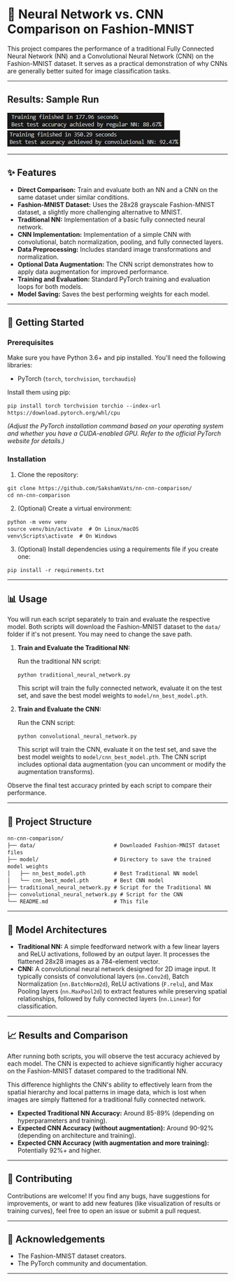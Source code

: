 # 🧠 Neural Network vs. CNN Comparison on Fashion-MNIST

This project compares the performance of a traditional Fully Connected Neural Network (NN) and a Convolutional Neural Network (CNN) on the Fashion-MNIST dataset. It serves as a practical demonstration of why CNNs are generally better suited for image classification tasks.

---

## Results: Sample Run
![Traditional Neural Network](images/nn.jpg)
![Convolutional Neural Network](images/cnn.jpg)

---

## ✨ Features

* **Direct Comparison:** Train and evaluate both an NN and a CNN on the same dataset under similar conditions.
* **Fashion-MNIST Dataset:** Uses the 28x28 grayscale Fashion-MNIST dataset, a slightly more challenging alternative to MNIST.
* **Traditional NN:** Implementation of a basic fully connected neural network.
* **CNN Implementation:** Implementation of a simple CNN with convolutional, batch normalization, pooling, and fully connected layers.
* **Data Preprocessing:** Includes standard image transformations and normalization.
* **Optional Data Augmentation:** The CNN script demonstrates how to apply data augmentation for improved performance.
* **Training and Evaluation:** Standard PyTorch training and evaluation loops for both models.
* **Model Saving:** Saves the best performing weights for each model.

---

## 🚀 Getting Started

### Prerequisites

Make sure you have Python 3.6+ and pip installed. You'll need the following libraries:

* PyTorch (`torch`, `torchvision`, `torchaudio`)

Install them using pip:

```
pip install torch torchvision torchio --index-url https://download.pytorch.org/whl/cpu
```

*(Adjust the PyTorch installation command based on your operating system and whether you have a CUDA-enabled GPU. Refer to the official PyTorch website for details.)*

### Installation

1.  Clone the repository:

```
git clone https://github.com/SakshamVats/nn-cnn-comparison/
cd nn-cnn-comparison
```

2.  (Optional) Create a virtual environment:

```
python -m venv venv
source venv/bin/activate  # On Linux/macOS
venv\Scripts\activate  # On Windows
```

3.  (Optional) Install dependencies using a requirements file if you create one:

```
pip install -r requirements.txt
```

---

## 📊 Usage

You will run each script separately to train and evaluate the respective model. Both scripts will download the Fashion-MNIST dataset to the `data/` folder if it's not present. You may need to change the save path.

1.  **Train and Evaluate the Traditional NN:**

    Run the traditional NN script:

    ```
    python traditional_neural_network.py
    ```

    This script will train the fully connected network, evaluate it on the test set, and save the best model weights to `model/nn_best_model.pth`.

2.  **Train and Evaluate the CNN:**

    Run the CNN script:

    ```
    python convolutional_neural_network.py
    ```

    This script will train the CNN, evaluate it on the test set, and save the best model weights to `model/cnn_best_model.pth`. The CNN script includes optional data augmentation (you can uncomment or modify the augmentation transforms).

Observe the final test accuracy printed by each script to compare their performance.

---

## 📁 Project Structure

```
nn-cnn-comparison/
├── data/                         # Downloaded Fashion-MNIST dataset files
├── model/                        # Directory to save the trained model weights
│   ├── nn_best_model.pth         # Best Traditional NN model
│   └── cnn_best_model.pth        # Best CNN model
├── traditional_neural_network.py # Script for the Traditional NN
├── convolutional_neural_network.py # Script for the CNN
└── README.md                     # This file
```

---

## 🧠 Model Architectures

* **Traditional NN:** A simple feedforward network with a few linear layers and ReLU activations, followed by an output layer. It processes the flattened 28x28 images as a 784-element vector.
* **CNN:** A convolutional neural network designed for 2D image input. It typically consists of convolutional layers (`nn.Conv2d`), Batch Normalization (`nn.BatchNorm2d`), ReLU activations (`F.relu`), and Max Pooling layers (`nn.MaxPool2d`) to extract features while preserving spatial relationships, followed by fully connected layers (`nn.Linear`) for classification.

---

## 📈 Results and Comparison

After running both scripts, you will observe the test accuracy achieved by each model. The CNN is expected to achieve significantly higher accuracy on the Fashion-MNIST dataset compared to the traditional NN.

This difference highlights the CNN's ability to effectively learn from the spatial hierarchy and local patterns in image data, which is lost when images are simply flattened for a traditional fully connected network.

* **Expected Traditional NN Accuracy:** Around 85-89% (depending on hyperparameters and training).
* **Expected CNN Accuracy (without augmentation):** Around 90-92% (depending on architecture and training).
* **Expected CNN Accuracy (with augmentation and more training):** Potentially 92%+ and higher.

---

## 🤝 Contributing

Contributions are welcome! If you find any bugs, have suggestions for improvements, or want to add new features (like visualization of results or training curves), feel free to open an issue or submit a pull request.

---

## 🙏 Acknowledgements

* The Fashion-MNIST dataset creators.
* The PyTorch community and documentation.
  
---

